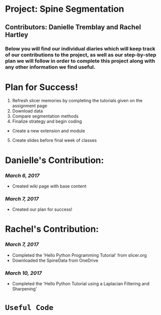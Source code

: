 # Project: Spine Segmentation
## Contributors: Danielle Tremblay and Rachel Hartley

### Below you will find our individual diaries which will keep track of our contributions to the project, as well as our step-by-step plan we will follow in order to complete this project along with any other information we find useful.

# Plan for Success! 

1. Refresh slicer memories by completing the tutorials given on the assignment page
2. Download data
3. Compare segmentation methods
4. Finalize strategy and begin coding
  - Create a new extension and module
5. Create slides before final week of classes

# Danielle's Contribution:
### _March 6, 2017_
- Created wiki page with base content 

### _March 7, 2017_
- Created our plan for success! 

# Rachel's Contribution: 

### _March 7, 2017_
- Completed the 'Hello Python Programming Tutorial' from slicer.org
- Downloaded the SpineData from OneDrive

### _March 10, 2017_
- Completed the 'Hello Python Tutorial using a Laplacian Filtering and Sharpening'
# `Useful Code` 
